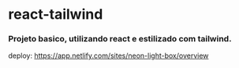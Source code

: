 # react-tailwind

### Projeto basico, utilizando react e estilizado com tailwind.

deploy:
https://app.netlify.com/sites/neon-light-box/overview
